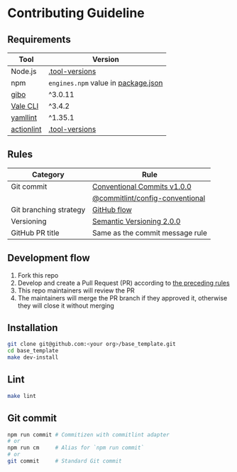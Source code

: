# Contributing Guideline

## Requirements

| Tool                                              | Version                                                                                               |
| ------------------------------------------------- | ----------------------------------------------------------------------------------------------------- |
| Node.js                                           | [.tool-versions](https://github.com/haru52/base_template/blob/main/.tool-versions)                    |
| npm                                               | `engines.npm` value in [package.json](https://github.com/haru52/base_template/blob/main/package.json) |
| [gibo](https://github.com/simonwhitaker/gibo)     | ^3.0.11                                                                                               |
| [Vale CLI](https://vale.sh/)                      | ^3.4.2                                                                                                |
| [yamllint](https://yamllint.readthedocs.io/)      | ^1.35.1                                                                                               |
| [actionlint](https://github.com/rhysd/actionlint) | [.tool-versions](https://github.com/haru52/base_template/blob/main/.tool-versions)                    |

## Rules

| Category               | Rule                                                                                                                                |
| ---------------------- | ----------------------------------------------------------------------------------------------------------------------------------- |
| Git commit             | [Conventional Commits v1.0.0](https://www.conventionalcommits.org/en/v1.0.0/)                                                       |
|                        | [@commitlint/config-conventional](https://github.com/conventional-changelog/commitlint/tree/master/@commitlint/config-conventional) |
| Git branching strategy | [GitHub flow](https://docs.github.com/en/get-started/quickstart/github-flow)                                                        |
| Versioning             | [Semantic Versioning 2.0.0](https://semver.org/spec/v2.0.0.html)                                                                    |
| GitHub PR title        | Same as the commit message rule                                                                                                     |

## Development flow

1. Fork this repo
2. Develop and create a Pull Request (PR) according to [the preceding rules](#rules)
3. This repo maintainers will review the PR
4. The maintainers will merge the PR branch if they approved it, otherwise they will close it without merging

## Installation

```sh
git clone git@github.com:<your org>/base_template.git
cd base_template
make dev-install
```

## Lint

```sh
make lint
```

## Git commit

```sh
npm run commit # Commitizen with commitlint adapter
# or
npm run cm     # Alias for `npm run commit`
# or
git commit     # Standard Git commit
```
